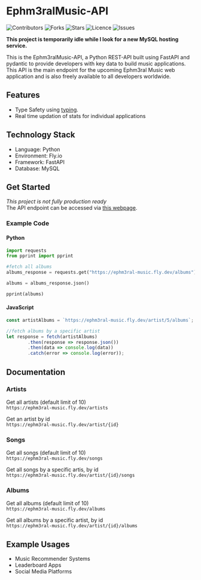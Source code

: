 # Ephm3ralMusic-API
![Contributors](https://img.shields.io/github/contributors/jade-bejide/Ephm3ralMusic-API?style=plastic)
![Forks](https://img.shields.io/github/forks/jade-bejide/Ephm3ralMusic-API)
![Stars](https://img.shields.io/github/stars/jade-bejide/Ephm3ralMusic-API)
![Licence](https://img.shields.io/github/license/jade-bejide/Ephm3ralMusic-API)
![Issues](https://img.shields.io/github/issues/jade-bejide/Ephm3ralMusic-API)

**This project is temporarily idle while I look for a new MySQL hosting service.**

This is the Ephm3ralMusic-API, a Python REST-API built using FastAPI and pydantic to provide developers with key data to build music applications. This API is the main 
endpoint for the upcoming Ephm3ral Music web application and is also freely available to all developers worldwide.

## Features
<ul>
 <li>Type Safety using <a href="https://docs.python.org/3/library/typing.html" target="_blank">typing</a>.
  <li>Real time updation of stats for individual applications</li>
</ul>

## Technology Stack
* Language: Python
* Environment: Fly.io
* Framework: FastAPI
* Database: MySQL

## Get Started
*This project is not fully production ready*
<br />
The API endpoint can be accessed via <a href="https://ephm3ral-music.fly.dev/" target="_blank">this webpage</a>.

### Example Code
#### Python

```python
import requests
from pprint import pprint

#fetch all albums
albums_response = requests.get("https://ephm3ral-music.fly.dev/albums")

albums = albums_response.json()

pprint(albums)
```

#### JavaScript

```javascript
const artistAlbums = `https://ephm3ral-music.fly.dev/artist/5/albums`;

//fetch albums by a specific artist
let response = fetch(artistAlbums)
		.then(response => response.json())
		.then(data => console.log(data))
		.catch(error => console.log(error));
```

## Documentation
### Artists

Get all artists (default limit of 10)
<br />
```https://ephm3ral-music.fly.dev/artists```

Get an artist by id
<br />
```https://ephm3ral-music.fly.dev/artist/{id}```

### Songs

Get all songs (default limit of 10)
<br />
```https://ephm3ral-music.fly.dev/songs```

Get all songs by a specific artis, by id
<br />
```https://ephm3ral-music.fly.dev/artist/{id}/songs```

### Albums

Get all albums (default limit of 10)
<br />
```https://ephm3ral-music.fly.dev/albums```

Get all albums by a specific artist, by id
<br />
```https://ephm3ral-music.fly.dev/artist/{id}/albums```

## Example Usages
<ul>
  <li> Music Recommender Systems </li>
  <li> Leaderboard Apps </li>
  <li> Social Media Platforms </li>
 </ul>

